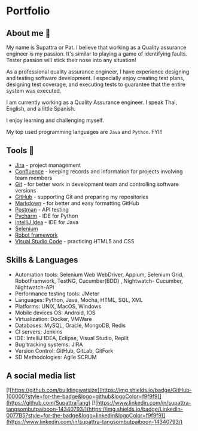 # Portfolio



## About me 👋

My name is Supattra or Pat. I believe that working as a Quality assurance engineer is my passion. It's similar to playing a game of identifying faults. Tester passion will stick their nose into any situation!

As a professional quality assurance engineer, I have experience designing and testing software development. I especially enjoy creating test plans, designing test coverage, and executing tests to guarantee that the entire system was executed.

I am currently working as a Quality Assurance engineer. I speak Thai, English, and a little Spanish.

I enjoy learning and challenging myself.

My top used programming languages are `Java` and `Python`. FYI!!


## Tools 🔧

* [Jira](https://www.atlassian.com/pl/software/jira) - project management
* [Confluence](https://www.atlassian.com/software/confluence) - keeping records and information for projects involving team members
* [Git](https://git-scm.com/) - for better work in development team and controlling software versions
* [GitHub](https://github.com/) - supporting Git and preparing my repositories
* [Markdown](https://docs.github.com/en/get-started/writing-on-github/getting-started-with-writing-and-formatting-on-github/basic-writing-and-formatting-syntax) - for better and easy formatting GitHub
* [Postman](https://www.postman.com/) - API testing
* [Pycharm](https://www.jetbrains.com/pycharm/) - IDE for Python
* [intelliJ Idea](https://www.jetbrains.com/idea/) - IDE for Java
* [Selenium](https://www.selenium.dev/)
* [Robot framework](https://robotframework.org/)
* [Visual Studio Code](https://code.visualstudio.com/) - practicing HTML5 and CSS



## Skills & Languages

* Automation tools: Selenium Web WebDriver, Appium, Selenium Grid, RobotFramwork, TestNG, Cucumber(BDD) , Nightwatch- Cucumber, Nightwatch-API
* Performance testing tools: JMeter
* Languages: Python, Java, Mocha, HTML, SQL, XML
* Platforms: UNIX, MacOS, Windows
* Mobile devices OS: Android, IOS
* Virtualization: Docker, VMWare
* Databases: MySQL, Oracle, MongoDB, Redis
* CI servers: Jenkins
* IDE: IntelliJ IDEA, Eclipse, Visual Studio, Replit
* Bug tracking systems: JIRA
* Version Control: GitHub, GitLab, GitFork
* SD Methodologies: Agile SCRUM



## A social media list

[![https://github.com/buildingwatsize](https://img.shields.io/badge/GitHub-100000?style=for-the-badge&logo=github&logoColor=f9f9f9)](https://github.com/SupattraTang)
[![https://www.linkedin.com/in/supattra-tangsombutpaiboon-14340793/](https://img.shields.io/badge/LinkedIn-0077B5?style=for-the-badge&logo=linkedin&logoColor=f9f9f9)](https://www.linkedin.com/in/supattra-tangsombutpaiboon-14340793/) 


